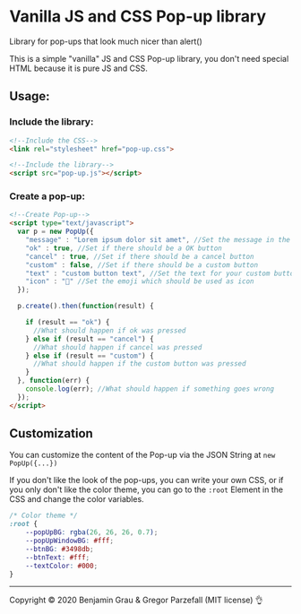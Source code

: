 # Vanilla JS and CSS Pop-up library
Library for pop-ups that look much nicer than alert()

This is a simple "vanilla" JS and CSS Pop-up library, you don't need special HTML because it is pure JS and CSS.

## Usage:
### Include the library:
```HTML
<!--Include the CSS-->
<link rel="stylesheet" href="pop-up.css">

<!--Include the library-->
<script src="pop-up.js"></script>
```
### Create a pop-up:
```HTML
<!--Create Pop-up-->
<script type="text/javascript">
  var p = new PopUp({
    "message" : "Lorem ipsum dolor sit amet", //Set the message in the pop-up
    "ok" : true, //Set if there should be a OK button
    "cancel" : true, //Set if there should be a cancel button
    "custom" : false, //Set if there should be a custom button
    "text" : "custom button text", //Set the text for your custom button
    "icon" : "📣" //Set the emoji which should be used as icon
  });

  p.create().then(function(result) {

    if (result == "ok") {
      //What should happen if ok was pressed
    } else if (result == "cancel") {
      //What should happen if cancel was pressed
    } else if (result == "custom") {
      //What should happen if the custom button was pressed
    }
  }, function(err) {
    console.log(err); //What should happen if something goes wrong
  });
</script>
```

## Customization

You can customize the content of the Pop-up via the JSON String at `new PopUp({...})`

If you don't like the look of the pop-ups, you can write your own CSS, or if you only don't like the color theme, you can go to the `:root` Element in the CSS and change the color variables.
```CSS
/* Color theme */
:root {
	--popUpBG: rgba(26, 26, 26, 0.7);
	--popUpWindowBG: #fff;
	--btnBG: #3498db;
	--btnText: #fff;
	--textColor: #000;
}
```

---
Copyright © 2020 Benjamin Grau & Gregor Parzefall (MIT license) 👌
